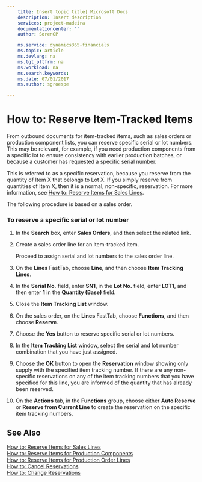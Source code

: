 ```yaml
---
    title: Insert topic title| Microsoft Docs
    description: Insert description
    services: project-madeira
    documentationcenter: ''
    author: SorenGP

    ms.service: dynamics365-financials
    ms.topic: article
    ms.devlang: na
    ms.tgt_pltfrm: na
    ms.workload: na
    ms.search.keywords:
    ms.date: 07/01/2017
    ms.author: sgroespe

---
```

# How to: Reserve Item-Tracked Items
From outbound documents for item-tracked items, such as sales orders or production component lists, you can reserve specific serial or lot numbers. This may be relevant, for example, if you need production components from a specific lot to ensure consistency with earlier production batches, or because a customer has requested a specific serial number.  
  
 This is referred to as a specific reservation, because you reserve from the quantity of  Item X that belongs to Lot X. If you simply reserve from quantities of Item X, then it is a normal, non-specific, reservation. For more information, see [How to: Reserve Items for Sales Lines](../how-to-reserve-items-for-sales-lines.md).  
  
 The following procedure is based on a sales order.  
  
### To reserve a specific serial or lot number  
  
1.  In the **Search** box, enter **Sales Orders**, and then select the related link.  
  
2.  Create a sales order line for an item-tracked item.  
  
     Proceed to assign serial and lot numbers to the sales order line.  
  
3.  On the **Lines** FastTab, choose **Line**, and then choose **Item Tracking Lines**.  
  
4.  In the **Serial No.** field, enter **SN1**, in the **Lot No.** field, enter **LOT1**, and then enter **1** in the **Quantity \(Base\)** field.  
  
5.  Close the **Item Tracking List** window.  
  
6.  On the sales order, on the **Lines** FastTab, choose **Functions**, and then choose **Reserve**.  
  
7.  Choose the **Yes** button to reserve specific serial or lot numbers.  
  
8.  In the   **Item Tracking List** window, select the serial and lot number combination that you have just assigned.  
  
9. Choose the **OK** button to open the **Reservation** window showing only supply with the specified item tracking number. If there are any non-specific reservations on any of the item tracking numbers that you have specified for this line, you are informed of the quantity that has already been reserved.  
  
10. On the **Actions** tab, in the **Functions** group, choose either **Auto Reserve** or **Reserve from Current Line** to create the reservation on the specific item tracking numbers.  
  
## See Also  
 [How to: Reserve Items for Sales Lines](../how-to-reserve-items-for-sales-lines.md)   
 [How to: Reserve Items for Production Components](../how-to-reserve-items-for-production-components.md)   
 [How to: Reserve Items for Production Order Lines](../how-to-reserve-items-for-production-order-lines.md)   
 [How to: Cancel Reservations](../how-to-cancel-reservations.md)   
 [How to: Change Reservations](../how-to-change-reservations.md)